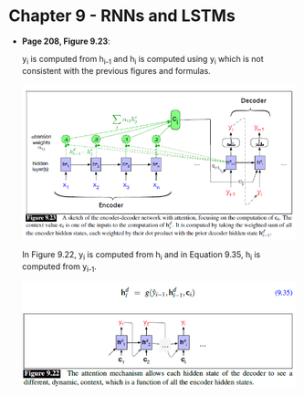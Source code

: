 # Chapter 9 - RNNs and LSTMs

- **Page 208, Figure 9.23**:

    y<sub>i</sub> is computed from h<sub>i-1</sub> and h<sub>i</sub> is computed using y<sub>i</sub> which is not consistent with the previous figures and formulas. 

    ![image](images/ch9-figure923.png)

    In Figure 9.22, y<sub>i</sub> is computed from h<sub>i</sub> and in Equation 9.35, h<sub>i</sub> is computed from y<sub>i-1</sub>.
    
    ![image](images/ch9-figure922.png)

